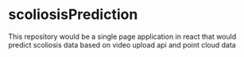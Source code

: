 # scoliosisPrediction
This repository would be a single page application in react that would predict scoliosis data based on video upload api and point cloud data

